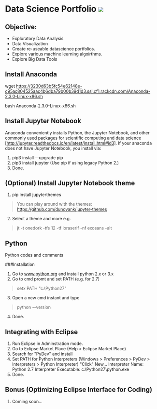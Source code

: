 # Data Science Portfolio ![](https://img.shields.io/badge/DataScience-Portfolio-brightgreen.svg)

## Objective:

* Exploratory Data Analysis
* Data Visualization 
* Create re-useable datascience portfolios.
* Explore various machine learning algoirthms.
* Explore Big Data Tools

## Install Anaconda
wget https://3230d63b5fc54e62148e-c95ac804525aac4b6dba79b00b39d1d3.ssl.cf1.rackcdn.com/Anaconda-2.3.0-Linux-x86.sh


bash Anaconda-2.3.0-Linux-x86.sh

## Install Jupyter Notebook
Anaconda conveniently installs Python, the Jupyter Notebook, and other commonly used packages for scientific computing and data science [http://jupyter.readthedocs.io/en/latest/install.html#id3]. If your anaconda does not have Jupyter Notebook, you install via:

1. pip3 install --upgrade pip
2. pip3 install jupyter
      (Use pip if using legacy Python 2.)
3. Done.

## (Optional) Install Jupyter Notebook theme
1. pip install jupyterthemes
> You can play around with the themes: https://github.com/dunovank/jupyter-themes
2. Select a theme and more e.g.
> jt -t onedork -tfs 12 -tf loraserif -nf exosans -alt
  
      
## Python
Python codes and comments

###Installation
1. Go to www.python.org and install python 2.x or 3.x
2. Go to cmd promt and set PATH (e.g. for 2.7)
> setx PATH "c:\Python27"
3. Open a new cmd instant and type
> python --version
4. Done.

## Integrating with Eclipse
1. Run Eclipse in Adminstration mode.
2. Go to Eclipse Market Place (Help > Eclipse Market Place)
3. Search for "PyDev" and install
4. Set PATH for Python Interpreters (Windows > Preferences > PyDev > Interpreters > Python Interpreter)
      "Click" New...
      Interpreter Name: Python 2.7
      Interpreter Executable: c:\Python27\python.exe
5. Done.

## Bonus (Optimizing Eclipse Interface for Coding)
1. Coming soon...





